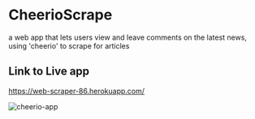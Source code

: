 # CheerioScrape
a web app that lets users view and leave comments on the latest news, using 'cheerio' to scrape for articles

##  Link to Live app

https://web-scraper-86.herokuapp.com/

![cheerio-app](cheerio.gif)
